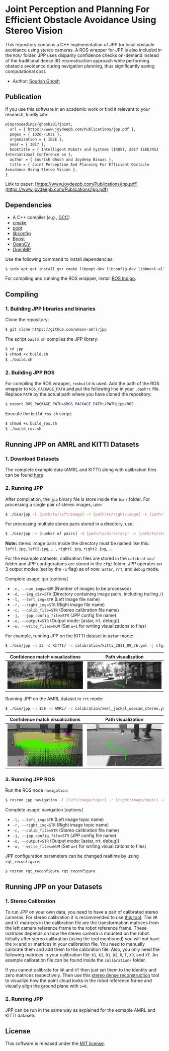 # Joint Perception and Planning For Efficient Obstacle Avoidance Using Stereo Vision

This repository contains a C++ implementation of JPP for local obstacle avoidance using stereo cameras. A ROS wrapper for JPP is also included in the `ROS/` 
folder. JPP uses disparity confidence checks on-demand instead of the traditional dense 3D reconstruction approach while performing obstacle avoidance during 
navigation planning, thus significantly saving computational cost.

- Author: [Sourish Ghosh](http://sourishghosh.com/)

## Publication

If you use this software in an academic work or find it relevant to your research, kindly cite:

```
@inproceedings{ghosh2017joint,
  url = { https://www.joydeepb.com/Publications/jpp.pdf },
  pages = { 1026--1031 },
  organization = { IEEE },
  year = { 2017 },
  booktitle = { Intelligent Robots and Systems (IROS), 2017 IEEE/RSJ International Conference on },
  author = { Sourish Ghosh and Joydeep Biswas },
  title = { Joint Perception And Planning For Efficient Obstacle Avoidance Using Stereo Vision },
}
```

Link to paper: [https://www.joydeepb.com/Publications/jpp.pdf](https://www.joydeepb.com/Publications/jpp.pdf)

## Dependencies

- A C++ compiler (*e.g.*, [GCC](http://gcc.gnu.org/))
- [cmake](http://www.cmake.org/cmake/resources/software.html)
- [popt](http://freecode.com/projects/popt)
- [libconfig](http://www.hyperrealm.com/libconfig/libconfig.html)
- [Boost](http://www.boost.org/)
- [OpenCV](https://github.com/opencv/opencv)
- [OpenMP](http://www.openmp.org/)

Use the following command to install dependencies:

```bash
$ sudo apt-get install g++ cmake libpopt-dev libconfig-dev libboost-all-dev libopencv-dev python-opencv gcc-multilib
```

For compiling and running the ROS wrapper, install [ROS Indigo](http://wiki.ros.org/indigo/Installation/Ubuntu).

## Compiling

### 1. Building JPP libraries and binaries

Clone the repository:

```bash
$ git clone https://github.com/umass-amrl/jpp
```

The script `build.sh` compiles the JPP library:

```bash
$ cd jpp
$ chmod +x build.sh
$ ./build.sh
```

### 2. Building JPP ROS

For compiling the ROS wrapper, `rosbuild` is used. Add the path of the ROS wrapper to `ROS_PACKAGE_PATH` and put the following line in your `.bashrc` file. 
Replace `PATH` by the actual path where you have cloned the repository:

```bash
$ export ROS_PACKAGE_PATH=$ROS_PACKAGE_PATH:/PATH/jpp/ROS
```

Execute the `build_ros.sh` script:

```bash
$ chmod +x build_ros.sh
$ ./build_ros.sh
```

## Running JPP on AMRL and KITTI Datasets

### 1. Download Datasets

The complete example data (AMRL and KITTI) along with calibration files can be found 
[here](https://greyhound.cs.umass.edu/owncloud/index.php/s/3g9AwCSkGi6LznK).

### 2. Running JPP

After compilation, the `jpp` binary file is store inside the `bin/` folder. For processing a single pair of stereo images, use:

```bash
$ ./bin/jpp -l [path/to/left/image] -r [path/to/right/image] -c [path/to/stereo/calibration/file] -j [path/to/jpp/config/file] -o [output_mode]
```

For processing multiple stereo pairs stored in a directory, use:

```bash
$ ./bin/jpp -n [number of pairs] -d [path/to/directory] -c [path/to/stereo/calibration/file] -j [path/to/jpp/config/file] -o [output_mode]
```

**Note:** stereo image pairs inside the directory must be named like this: `left1.jpg`, `left2.jpg`, ... , `right1.jpg`, `right2.jpg`, ...

For the example datasets, calibration files are stored in the `calibration/` folder and JPP configurations are stored in the `cfg/` folder. JPP operates on 
3 output modes (set by the `-o` flag) as of now: `astar`, `rrt`, and `debug` mode. 

Complete usage: jpp [options]
- `-n, --num_imgs=NUM` (Number of images to be processed)
- `-d, --img_dir=STR` (Directory containing image pairs, including trailing `/`)
- `-l, --left_img=STR` (Left image file name)
- `-r, --right_img=STR` (Right image file name)
- `-c, --calib_file=STR` (Stereo calibration file name)
- `-j, --jpp_config_file=STR` (JPP config file name)
- `-o, --output=STR` (Output mode: [astar, rrt, debug])
- `-w, --write_files=NUM` (Set `w=1` for writing visualizations to files)

For example, running JPP on the KITTI dataset in `astar` mode:

```bash
$ ./bin/jpp -n 33 -d KITTI/ -c calibration/kitti_2011_09_26.yml -j cfg/kitti.cfg -o astar
```

|Confidence match visualizations | Path visualization        |
|:------------------------------:|:-------------------------:|
|![](dumps/astar7-vis.jpg)       | ![](dumps/astar7-path.jpg)|

Running JPP on the AMRL dataset in `rrt` mode:

```bash
$ ./bin/jpp -n 158 -d AMRL/ -c calibration/amrl_jackal_webcam_stereo.yml -j cfg/amrl.cfg -o rrt
```

|Confidence match visualizations | Path visualization        |
|:------------------------------:|:-------------------------:|
|![](dumps/rrt73-vis.jpg)        | ![](dumps/rrt73-path.jpg) |

### 3. Running JPP ROS

Run the ROS node `navigation`:

```bash
$ rosrun jpp navigation -l [left/image/topic] -r [right/image/topic] -c [path/to/stereo/calibration/file] -j [path/to/jpp/config/file] -o [output_mode]
```

Complete usage: navigation [options]
- `-l, --left_img=STR` (Left image topic name)
- `-r, --right_img=STR` (Right image topic name)
- `-c, --calib_file=STR` (Stereo calibration file name)
- `-j, --jpp_config_file=STR` (JPP config file name)
- `-o, --output=STR` (Output mode: [astar, rrt, debug])
- `-w, --write_files=NUM` (Set `w=1` for writing visualizations to files)

JPP configuration parameters can be changed realtime by using `rqt_reconfigure`:

```bash
$ rosrun rqt_reconfigure rqt_reconfigure
```

## Running JPP on your Datasets

### 1. Stereo Calibration

To run JPP on your own data, you need to have a pair of calibrated stereo cameras. For stereo calibration it is recommended to use 
[this tool](https://github.com/sourishg/stereo-calibration). The `XR` and `XT` matrices in the calibration file are the transformation matrices from the left 
camera reference frame to the robot reference frame. These matrices depends on how the stereo camera is mounted on the robot. Initially after stereo 
calibration (using the tool mentioned) you will not have the `XR` and `XT` matrices in your calibration file. You need to manually calibrate them and add them 
to the calibration file. Also, you only need the following matrices in your calibration file: `K1`, `K2`, `D1`, `D2`, `R`, `T`, `XR`, and `XT`. An example 
calibration file can be found inside the `calibration/` folder.

If you cannot calibrate for `XR` and `XT` then just set them to the identity and zero matrices respectively. Then use this [stereo dense 
reconstruction](https://github.com/umass-amrl/stereo_dense_reconstruction) tool to visualize how the point cloud looks in the robot reference frame and 
visually align the ground plane with `z=0`.

### 2. Running JPP

JPP can be run in the same way as explained for the exmaple AMRL and KITTI datasets.

## License

This software is released under the [MIT license](LICENSE).
